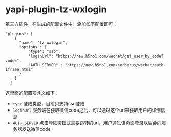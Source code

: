 # yapi-plugin-tz-wxlogin

第三方插件，在生成的配置文件中，添加如下配置即可：  

```
"plugins": [
    {
      "name": "tz-wxlogin",
      "options": {
          "type": "sso",
          "loginUrl": "https://new.h5no1.com/wechat/get_user_by_code?code=",
          "AUTH_SERVER" : "https://new.h5no1.com/cerberus/wechat/auth-iframe.html"
      }
    }
  ]
```   
这里面的配置项含义如下：  

- `type` 登陆类型，目前只支持sso登陆  
- `loginUrl` 服务端在获取微信code之后，可以通过这个url来获取用户的详细信息
- `AUTH_SERVER` 点击登陆按钮式需要跳转的url，用户通过该页面登录以后会向服务器发送微信code

